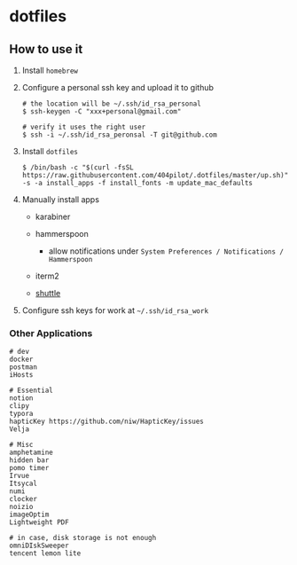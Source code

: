 dotfiles
========

## How to use it

1. Install `homebrew`

2. Configure a personal ssh key and upload it to github
   
   ```shell
   # the location will be ~/.ssh/id_rsa_personal
   $ ssh-keygen -C "xxx+personal@gmail.com"
   
   # verify it uses the right user
   $ ssh -i ~/.ssh/id_rsa_peronsal -T git@github.com
   ```

3. Install `dotfiles`
   
   ```shell
   $ /bin/bash -c "$(curl -fsSL https://raw.githubusercontent.com/404pilot/.dotfiles/master/up.sh)" -s -a install_apps -f install_fonts -m update_mac_defaults
   ```

4. Manually install apps
   
   - karabiner
   
   - hammerspoon
     
     - allow notifications under `System Preferences / Notifications / Hammerspoon`
   
   - iterm2
   
   - [shuttle](https://github.com/fitztrev/shuttle)

5. Configure ssh keys for work at `~/.ssh/id_rsa_work`

### Other Applications

```
# dev
docker
postman
iHosts

# Essential
notion
clipy
typora
hapticKey https://github.com/niw/HapticKey/issues
Velja

# Misc
amphetamine
hidden bar
pomo timer
Irvue
Itsycal
numi
clocker
noizio
imageOptim
Lightweight PDF

# in case, disk storage is not enough
omniDIskSweeper
tencent lemon lite
```
